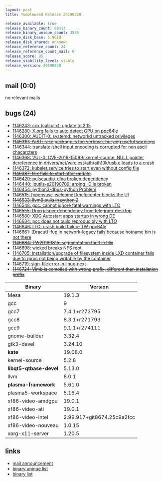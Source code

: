```yaml
---
layout: post
title: Tumbleweed Release 20190820

release_available: true
release_binary_count: 60413
release_binary_unique_count: 3585
release_disk_base: 5.9GiB
release_disk_shared: unknown
release_reference_count: 24
release_reference_count_mail: 0
release_score: 95
release_stability_level: stable
release_version: 20190820
---
```


## mail (0:0)

no relevant mails

## bugs (24)

<!--more-->

- [1146243: ccx (calculix): update to 2.15](https://bugzilla.opensuse.org/show_bug.cgi?id=1146243)
- [1146280: X.org fails to auto detect GPU on ppc64le](https://bugzilla.opensuse.org/show_bug.cgi?id=1146280)
- [1146300: AUDIT-0: systemd: networkd untracked privileges](https://bugzilla.opensuse.org/show_bug.cgi?id=1146300)
- ~~[1146310: YaST: rake package is too verbose, burying useful warnings](https://bugzilla.opensuse.org/show_bug.cgi?id=1146310)~~
- [1146344: translate-shell input encoding is corrupted for non ascii chacarcters](https://bugzilla.opensuse.org/show_bug.cgi?id=1146344)
- [1146368: VUL-0: CVE-2019-15099: kernel-source: NULL pointer dereference in drivers/net/wireless/ath/ath10k/usb.c leads to a crash](https://bugzilla.opensuse.org/show_bug.cgi?id=1146368)
- [1146372: kubelet.service tries to start even without config file](https://bugzilla.opensuse.org/show_bug.cgi?id=1146372)
- ~~[1146387: tilix fails to start after update](https://bugzilla.opensuse.org/show_bug.cgi?id=1146387)~~
- ~~[1146420: pulseaudio-dlna broken dependency](https://bugzilla.opensuse.org/show_bug.cgi?id=1146420)~~
- [1146440: iputils-s20190709: arping -D  is broken](https://bugzilla.opensuse.org/show_bug.cgi?id=1146440)
- [1146454: python3-dbus-python Problem](https://bugzilla.opensuse.org/show_bug.cgi?id=1146454)
- ~~[1146515: \[opensuse-welcome\] khelpcenter blocks the UI](https://bugzilla.opensuse.org/show_bug.cgi?id=1146515)~~
- ~~[1146533: llvm8 pulls in python 2](https://bugzilla.opensuse.org/show_bug.cgi?id=1146533)~~
- [1146548: gcc: cannot ignore fatal warnings with LTO](https://bugzilla.opensuse.org/show_bug.cgi?id=1146548)
- ~~[1146555: Drop jasper dependency from telegram-desktop](https://bugzilla.opensuse.org/show_bug.cgi?id=1146555)~~
- [1146580: XDG Autostart apps startup in wrong DE](https://bugzilla.opensuse.org/show_bug.cgi?id=1146580)
- [1146634: pcc does not build reproducibly with LTO](https://bugzilla.opensuse.org/show_bug.cgi?id=1146634)
- [1146646: LTO: crash build failure TW ppc64le](https://bugzilla.opensuse.org/show_bug.cgi?id=1146646)
- [1146661: (Dracut) ifup in network-legacy fails because hotname bin is not there](https://bugzilla.opensuse.org/show_bug.cgi?id=1146661)
- ~~[1146684: TW20190815: segmentation fault in tilix](https://bugzilla.opensuse.org/show_bug.cgi?id=1146684)~~
- [1146698: wicked breaks NFS root](https://bugzilla.opensuse.org/show_bug.cgi?id=1146698)
- [1146705: Installation/upgrade of filesystem inside LXD container fails due to /proc not being writable by the container](https://bugzilla.opensuse.org/show_bug.cgi?id=1146705)
- ~~[1146719: sign-file error in linux-next](https://bugzilla.opensuse.org/show_bug.cgi?id=1146719)~~
- ~~[1146724: Vimb is compiled with wrong prefix, different than installation prefix](https://bugzilla.opensuse.org/show_bug.cgi?id=1146724)~~

Binary | Version
--- | ---
Mesa | 19.1.3
gcc | 9
gcc7 | 7.4.1+r273795
gcc8 | 8.3.1+r271793
gcc9 | 9.1.1+r274111
gnome-builder | 3.32.4
gtk3-devel | 3.24.10
**kate** | 19.08.0
kernel-source | 5.2.8
**libqt5-qtbase-devel** | 5.13.0
llvm | 8.0.1
**plasma-framework** | 5.61.0
plasma5-workspace | 5.16.4
xf86-video-amdgpu | 19.0.1
xf86-video-ati | 19.0.1
xf86-video-intel | 2.99.917+git8674.25c9a2fcc
xf86-video-nouveau | 1.0.15
xorg-x11-server | 1.20.5

## links

- [mail announcement](https://lists.opensuse.org/opensuse-factory/2019-08/msg00181.html)
- [binary unique list](http://download.opensuse.org/history/20190820/rpm.unique.list)
- [binary list](http://download.opensuse.org/history/20190820/rpm.list)
